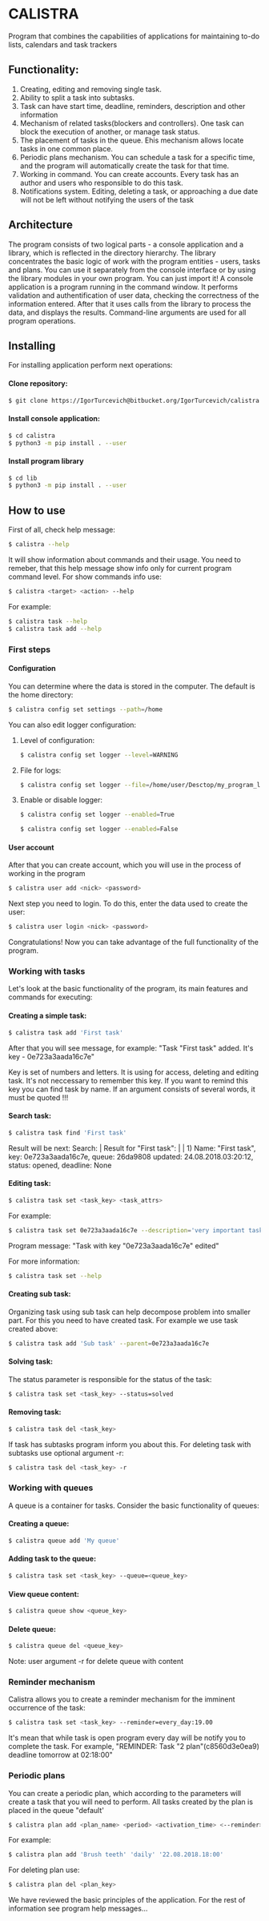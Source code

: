 # CALISTRA
Program that combines the capabilities of applications for maintaining to-do lists, calendars and task trackers

## Functionality:

1. Creating, editing and removing single task.
2. Ability to split a task into subtasks.
3. Task can have start time, deadline, reminders, description and other information
4. Mechanism of related tasks(blockers and controllers). One task can block the execution of another, or manage task status.
5. The placement of tasks in the queue. Еhis mechanism allows locate tasks in one common place.
6. Periodic plans mechanism. You can schedule a task for a specific time, and the program will automatically create the task for that time.
7. Working in command. You can create accounts. Every task has an author and users who responsible to do this task.
8. Notifications system. Editing, deleting a task, or approaching a due date will not be left without notifying the users of the task


## Architecture
The program consists of two logical parts - a console application and a library, which is reflected in the directory hierarchy.
The library concentrates the basic logic of work with the program entities - users, tasks and plans. You can use it separately from the console interface or by using the library modules in your own program. You can just import it!
A console application is a program running in the command window. It performs validation and authentification of user data, checking the correctness of the information entered. After that it uses calls from the library to process the data, and displays the results. Сommand-line arguments are used for all program operations.


## Installing
For installing application perform next operations:

#### Clone repository:
```bash
$ git clone https://IgorTurcevich@bitbucket.org/IgorTurcevich/calistra.git
```

#### Install console application:
```bash
$ cd calistra
$ python3 -m pip install . --user
```

#### Install program library
```bash
$ cd lib
$ python3 -m pip install . --user
``` 

## How to use
First of all, check help message:
```bash
$ calistra --help
```

It will show information about commands and their usage. You need to remeber, that this help message show info only for current program command level. For show commands info use:
```bash
$ calistra <target> <action> --help
```

For example:
```bash
$ calistra task --help
$ calistra task add --help
```

### First steps

#### Configuration

You can determine where the data is stored in the computer. The default is the home directory:
```bash
$ calistra config set settings --path=/home
```

You can also edit logger configuration:
1. Level of configuration:

    ```bash
    $ calistra config set logger --level=WARNING
    ```  
    
2. File for logs:

    ```bash
    $ calistra config set logger --file=/home/user/Desctop/my_program_logs.log
    ```  
     
3. Enable or disable logger:

    ```bash
    $ calistra config set logger --enabled=True
    ```
    ```bash
    $ calistra config set logger --enabled=False
    ```


#### User account

After that you can create account, which you will use in the process of working in the program

```bash
$ calistra user add <nick> <password>
```

Next step you need to login. To do this, enter the data used to create the user:

```bash
$ calistra user login <nick> <password>
```

Congratulations! Now you can take advantage of the full functionality of the program.

### Working with tasks
Let's look at the basic functionality of the program, its main features and commands for executing:

#### Creating a simple task:
```bash
$ calistra task add 'First task'
```

After that you will see message, for example:
"Task "First task" added. It's key - 0e723a3aada16c7e"

Key is set of numbers and letters. It is using for access, deleting and editing task. It's not neccessary to remember this key. If you want to remind this key you can find task by name.
If an argument consists of several words, it must be quoted !!!

#### Search task:
```bash
$ calistra task find 'First task'
```

Result will be next:
Search:
|	Result for "First task":
|	|	1) Name: "First task", key: 0e723a3aada16c7e, queue: 26da9808 updated: 24.08.2018.03:20:12, status: opened, deadline: None

#### Editing task:
```bash
$ calistra task set <task_key> <task_attrs>
```

For example:

```bash
$ calistra task set 0e723a3aada16c7e --description='very important task' --start=22.08.2018.9:00
```

Program message:
"Task with key "0e723a3aada16c7e" edited"

For more information:
```bash
$ calistra task set --help
```

#### Creating sub task:
Organizing task using sub task can help decompose problem into smaller part. 
For this you need to have created task. For example we use task created above:
```bash
$ calistra task add 'Sub task' --parent=0e723a3aada16c7e
```

#### Solving task:
The status parameter is responsible for the status of the task:
```bash
$ calistra task set <task_key> --status=solved
```

#### Removing task:

```bash
$ calistra task del <task_key>
```

If task has subtasks program inform you about this. For deleting task with subtasks use optional argument -r:

```bash
$ calistra task del <task_key> -r
```


### Working with queues
А queue is a container for tasks. Сonsider the basic functionality of queues:

#### Creating a queue:
```bash
$ calistra queue add 'My queue'
```

#### Adding task to the queue:
```bash
$ calistra task set <task_key> --queue=<queue_key>
```

#### View queue content:

```bash
$ calistra queue show <queue_key>
```

#### Delete queue:
```bash
$ calistra queue del <queue_key>
```
Note: user argument -r for delete queue with content


### Reminder mechanism
Calistra allows you to create a reminder mechanism for the imminent occurrence of the task:

```bash
$ calistra task set <task_key> --reminder=every_day:19.00
```
It's mean that while task is open program every day will be notify you to complete the task. 
For example, "REMINDER: Task "2 plan"(c8560d3e0ea9) deadline tomorrow at 02:18:00"

### Periodic plans
You can create a periodic plan, which according to the parameters will create a task that you will need to perform. All tasks created by the plan is placed in the queue "default'

```bash
$ calistra plan add <plan_name> <period> <activation_time> <--reminder>
```

For example:

```bash
$ calistra plan add 'Brush teeth' 'daily' '22.08.2018.18:00'
```

For deleting plan use:

```bash
$ calistra plan del <plan_key>
```


We have reviewed the basic principles of the application. For the rest of information see program help messages...

